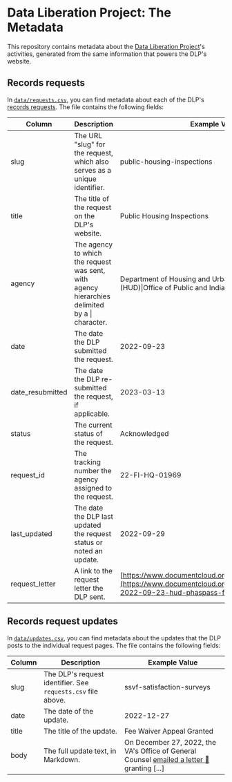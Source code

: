 # Data Liberation Project: The Metadata 

This repository contains metadata about the [Data Liberation Project](https://www.data-liberation-project.org/)'s activities, generated from the same information that powers the DLP's website.

## Records requests

In [`data/requests.csv`](data/requests.csv), you can find metadata about each of the DLP's [records requests](https://www.data-liberation-project.org/requests/). The file contains the following fields:

| Column  | Description  | Example Value  |
|---------|--------------|----------------|
| slug  | The URL "slug" for the request, which also serves as a unique identifier.  | public-housing-inspections  |
| title  | The title of the request on the DLP's website.  | Public Housing Inspections  |
| agency  | The agency to which the request was sent, with agency hierarchies delimited by a &vert; character. | Department of Housing and Urban Development (HUD)&vert;Office of Public and Indian Housing (PIH)  |
| date  | The date the DLP submitted the request.  | 2022-09-23  |
| date_resubmitted  | The date the DLP re-submitted the request, if applicable.  | 2023-03-13  |
| status  | The current status of the request.  | Acknowledged  |
| request_id  | The tracking number the agency assigned to the request.  | 22-FI-HQ-01969  |
| last_updated | The date the DLP last updated the request status or noted an update.  | 2022-09-29  |
| request_letter  | A link to the request letter the DLP sent.  | [https://www.documentcloud.org/...](https://www.documentcloud.org/documents/22925204-2022-09-23-hud-phaspass-foia-request) |

## Records request updates 

In [`data/updates.csv`](data/updates.csv), you can find metadata about the updates that the DLP posts to the individual request pages. The file contains the following fields:

| Column  | Description  | Example Value  |
|---------|--------------|----------------|
| slug  | The DLP's request identifier. See `requests.csv` file above. | ssvf-satisfaction-surveys  |
| date  | The date of the update. | 2022-12-27  |
| title | The title of the update. | Fee Waiver Appeal Granted  |
| body  | The full update text, in Markdown. | On December 27, 2022, the VA's Office of General Counsel [emailed a letter 📄](https://www.documentcloud.org/documents/23557285-2022-12-27-singer-vine-162878-remand-letter) granting [...] |
